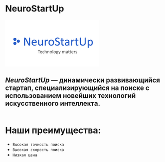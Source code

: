 # NeuroStartUp

![](logo.png)


## *NeuroStartUp* — динамически развивающийся стартап, специализирующийся на поиске с использованием новейших технологий искусственного интеллекта.
```
```

# Наши преимущества:
* ```Высокая точность поиска```
* ```Высокая скорость поиска```
* ```Низкая цена```

